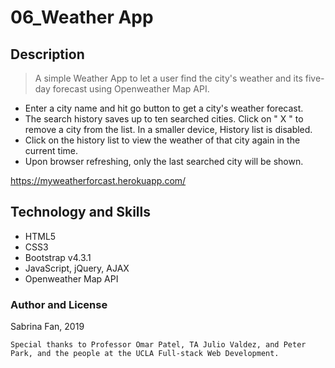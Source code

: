 # 06_Weather App

## Description

>A simple Weather App to let a user find the city's weather and its five-day forecast using Openweather Map API. 
* Enter a city name and hit go button to get a city's weather forecast.
* The search history saves up to ten searched cities. Click on " X " to remove a city from the list. In a smaller device, History list is disabled.
* Click on the history list to view the weather of that city again in the current time.
* Upon browser refreshing, only the last searched city will be shown.

https://myweatherforcast.herokuapp.com/

## Technology and Skills

* HTML5
* CSS3
* Bootstrap v4.3.1
* JavaScript, jQuery, AJAX
* Openweather Map API

### Author and License
Sabrina Fan, 2019

    Special thanks to Professor Omar Patel, TA Julio Valdez, and Peter Park, and the people at the UCLA Full-stack Web Development.
